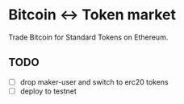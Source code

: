 # Bitcoin <-> Token market

Trade Bitcoin for Standard Tokens on Ethereum.

## TODO

- [ ] drop maker-user and switch to erc20 tokens
- [ ] deploy to testnet
